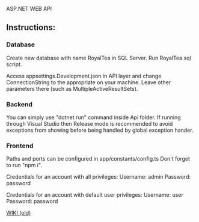 ASP.NET WEB API


## Instructions:
### Database
Create new database with name RoyalTea in SQL Server. Run RoyalTea.sql script.

Access appsettings.Development.json in API layer and change ConnectionString to the appropriate on your machine. Leave other parameters there (such as MultipleActiveResultSets).

### Backend
You can simply use "dotnet run" command inside Api folder.
If running through Visual Studio then Release mode is recommended to avoid exceptions from showing before being handled by global exception hander.

### Frontend
Paths and ports can be configured in app/constants/config.ts
Don't forget to run "npm i".

Credentials for an account with all privileges:
Username: admin 
Password: password

Credentials for an account with default user privileges:
Username: user 
Password: password

[WIKI (old)](https://github.com/mihailoilic/RoyalTea_Backend/wiki)
